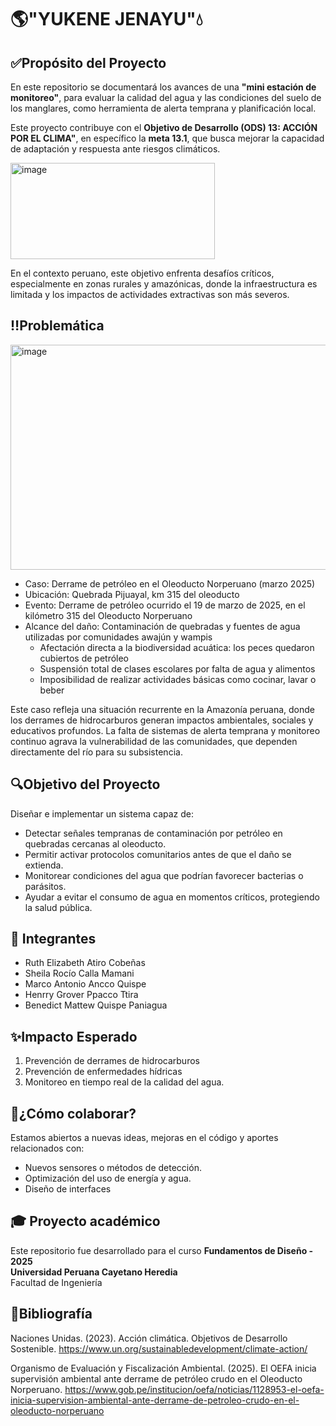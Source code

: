 # 🌎"YUKENE JENAYU"💧

## ✅Propósito del Proyecto
En este repositorio se documentará los avances de una **"mini estación de monitoreo"**, para evaluar la calidad del agua y las condiciones del suelo de los manglares, como herramienta de alerta temprana y planificación local.

Este proyecto contribuye con el **Objetivo de Desarrollo (ODS) 13: ACCIÓN POR EL CLIMA"**, en específico la **meta 13.1**, que busca mejorar la capacidad de adaptación y respuesta ante riesgos climáticos.

<img width="327" height="154" alt="image" src="https://github.com/user-attachments/assets/7be57d7e-ae69-4744-acbb-9de017bf9bf0" />

En el contexto peruano, este objetivo enfrenta desafíos críticos, especialmente en zonas rurales y amazónicas, donde la infraestructura es limitada y los impactos de actividades extractivas son más severos.

## ‼️Problemática
<img width="640" height="360" alt="image" src="https://github.com/user-attachments/assets/7c401a23-4fa9-4936-a642-64490020c16a" />

- Caso: Derrame de petróleo en el Oleoducto Norperuano (marzo 2025)
- Ubicación: Quebrada Pijuayal, km 315 del oleoducto
- Evento: Derrame de petróleo ocurrido el 19 de marzo de 2025, en el kilómetro 315 del Oleoducto Norperuano  
- Alcance del daño: Contaminación de quebradas y fuentes de agua utilizadas por comunidades awajún y wampis
  - Afectación directa a la biodiversidad acuática: los peces quedaron cubiertos de petróleo
  - Suspensión total de clases escolares por falta de agua y alimentos
  - Imposibilidad de realizar actividades básicas como cocinar, lavar o beber

Este caso refleja una situación recurrente en la Amazonía peruana, donde los derrames de hidrocarburos generan impactos ambientales, sociales y educativos profundos. La falta de sistemas de alerta temprana y monitoreo continuo agrava la vulnerabilidad de las comunidades, que dependen directamente del río para su subsistencia.


## 🔍Objetivo del Proyecto

Diseñar e implementar un sistema capaz de:  

- Detectar señales tempranas de contaminación por petróleo en quebradas cercanas al oleoducto.
- Permitir activar protocolos comunitarios antes de que el daño se extienda.
- Monitorear condiciones del agua que podrían favorecer bacterias o parásitos.
- Ayudar a evitar el consumo de agua en momentos críticos, protegiendo la salud pública.

## 👥 Integrantes
- Ruth Elizabeth Atiro Cobeñas
- Sheila Rocío Calla Mamani 
- Marco Antonio Ancco Quispe  
- Henrry Grover Ppacco Ttira
- Benedict Mattew Quispe Paniagua 

## ✨Impacto Esperado

1. Prevención de derrames de hidrocarburos
2. Prevención de enfermedades hídricas
3. Monitoreo en tiempo real de la calidad del agua.

## 🤝¿Cómo colaborar?

Estamos abiertos a nuevas ideas, mejoras en el código y aportes relacionados con:  
- Nuevos sensores o métodos de detección.  
- Optimización del uso de energía y agua.  
- Diseño de interfaces 

## 🎓 Proyecto académico

Este repositorio fue desarrollado para el curso **Fundamentos de Diseño - 2025**  
**Universidad Peruana Cayetano Heredia**  
Facultad de Ingeniería 

## 📖Bibliografía
Naciones Unidas. (2023). Acción climática. Objetivos de Desarrollo Sostenible. https://www.un.org/sustainabledevelopment/climate-action/

Organismo de Evaluación y Fiscalización Ambiental. (2025). El OEFA inicia supervisión ambiental ante derrame de petróleo crudo en el Oleoducto Norperuano. https://www.gob.pe/institucion/oefa/noticias/1128953-el-oefa-inicia-supervision-ambiental-ante-derrame-de-petroleo-crudo-en-el-oleoducto-norperuano

